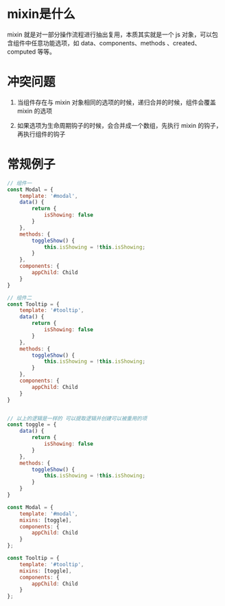 # mixin是什么

mixin 就是对一部分操作流程进行抽出复用，本质其实就是一个 js 对象，可以包含组件中任意功能选项，如 data、components、methods 、created、computed 等等。


# 冲突问题

1. 当组件存在与 mixin 对象相同的选项的时候，递归合并的时候，组件会覆盖 mixin 的选项

2. 如果选项为生命周期钩子的时候，会合并成一个数组，先执行 mixin 的钩子，再执行组件的钩子


# 常规例子

```js
// 组件一
const Modal = {
    template: '#modal',
    data() {
        return {
            isShowing: false
        }
    },
    methods: {
        toggleShow() {
            this.isShowing = !this.isShowing;
        }
    },
    components: {
        appChild: Child
    }
}

// 组件二
const Tooltip = {
    template: '#tooltip',
    data() {
        return {
            isShowing: false
        }
    },
    methods: {
        toggleShow() {
            this.isShowing = !this.isShowing;
        }
    },
    components: {
        appChild: Child
    }
}


// 以上的逻辑是一样的 可以提取逻辑并创建可以被重用的项
const toggle = {
    data() {
        return {
            isShowing: false
        }
    },
    methods: {
        toggleShow() {
            this.isShowing = !this.isShowing;
        }
    }
}

const Modal = {
    template: '#modal',
    mixins: [toggle],
    components: {
        appChild: Child
    }
};

const Tooltip = {
    template: '#tooltip',
    mixins: [toggle],
    components: {
        appChild: Child
    }
};
```